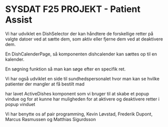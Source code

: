 # SYSDAT F25 PROJEKT - Patient Assist
Vi har udviklet en DishSelector der kan håndtere de forskellige retter på valgte datoer ved at sætte dem,
som aktiv eller fjerne dem ved at deaktivere dem.

En DishCalenderPage, så komponenten dishcalender kan sættes op til en kalender.

En søgning funktion så man kan søge efter en specifik ret.


Vi har også udviklet en side til sundhedspersonalet hvor man kan se hvilke patienter der mangler at få bestilt mad 

har lavet ActiveDishes komponent som vi bruger til at skabe et popup vindue og for at kunne har muligheden for at aktivere og deaktivere retter i popup vinduet


Vi har benytte os af pair programming, Kevin Løvstad, Frederik Dupont, Marcus Rasmussen og Matthias Sigurdsson